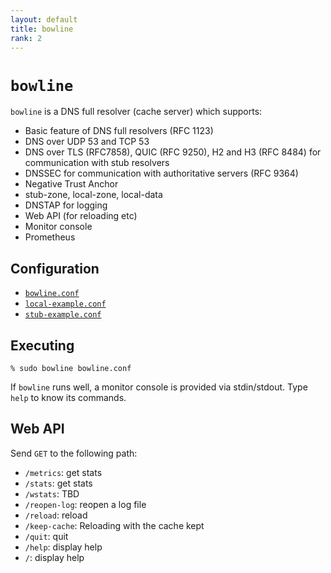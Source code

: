 ```yaml
---
layout: default
title: bowline
rank: 2
---
```


# `bowline`

`bowline` is a DNS full resolver (cache server) which supports:

* Basic feature of DNS full resolvers (RFC 1123)
* DNS over UDP 53 and TCP 53
* DNS over TLS (RFC7858), QUIC (RFC 9250), H2 and H3 (RFC 8484) for communication with stub resolvers
* DNSSEC for communication with authoritative servers (RFC 9364)
* Negative Trust Anchor
* stub-zone, local-zone, local-data
* DNSTAP for logging
* Web API (for reloading etc)
* Monitor console
* Prometheus

## Configuration

* [`bowline.conf`](https://github.com/iijlab/dnsext/blob/main/dnsext-bowline/bowline/bowline.conf)
* [`local-example.conf`](https://github.com/iijlab/dnsext/blob/main/dnsext-bowline/bowline/local-example.conf)
* [`stub-example.conf`](https://github.com/iijlab/dnsext/blob/main/dnsext-bowline/bowline/stub-example.conf)

## Executing

```
% sudo bowline bowline.conf
```

If `bowline` runs well, a monitor console is provided via stdin/stdout. Type `help` to know its commands.

## Web API

Send `GET` to the following path:

* `/metrics`: get stats
* `/stats`: get stats
* `/wstats`: TBD
* `/reopen-log`: reopen a log file
* `/reload`: reload
* `/keep-cache`: Reloading with the cache kept
* `/quit`: quit
* `/help`: display help
* `/`: display help

